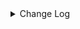 <details><summary> Change Log </summary>

| Change | Commit | Version |
| --- | --- | --- |
|fix code style|https://github.com/apache/seatunnel/commit/d62342aa5| dev |
|[maven-release-plugin] prepare for next development iteration|https://github.com/apache/seatunnel/commit/dca66b78d| dev |
|[maven-release-plugin] prepare release 2.3.10|https://github.com/apache/seatunnel/commit/5c8a4c03d|2.3.10|
|[Fix][Connector-V2] Fix StarRocksCatalogTest#testCatalog() NPE (#8987)|https://github.com/apache/seatunnel/commit/53f0a9eb5|2.3.10|
|[Improve][Connector-V2] Random pick the starrocks fe address which can be connected (#8898)|https://github.com/apache/seatunnel/commit/bef76078f|2.3.10|
|[Feature][Connector-v2] Support multi starrocks source (#8789)|https://github.com/apache/seatunnel/commit/26b5529aa|2.3.10|
|[Fix][Connector-V2] Fix possible data loss in scenarios of request_tablet_size is less than the number of BUCKETS (#8768)|https://github.com/apache/seatunnel/commit/3c6f21613|2.3.10|
|[Fix][Connector-V2]Fix Descriptions for CUSTOM_SQL in Connector (#8778)|https://github.com/apache/seatunnel/commit/96b610eb7|2.3.10|
|[Improve] restruct connector common options (#8634)|https://github.com/apache/seatunnel/commit/f3499a6ee|2.3.10|
|[improve] add StarRocks options (#8639)|https://github.com/apache/seatunnel/commit/da8d9cbd3|2.3.10|
|[Fix][Connector-V2] fix starRocks automatically creates tables with comment (#8568)|https://github.com/apache/seatunnel/commit/c4cb1fc4a|2.3.10|
|[Fix][Connector-V2] Fixed adding table comments (#8514)|https://github.com/apache/seatunnel/commit/edca75b0d|2.3.10|
|[Feature][Connector-V2] Starrocks implements multi table sink (#8467)|https://github.com/apache/seatunnel/commit/55eebfa8a|2.3.9|
|[Improve][Connector-V2] Add pre-check starrocks version before exeucte alter table field name (#8237)|https://github.com/apache/seatunnel/commit/c24e3b12b|2.3.9|
|[Fix][Connector-starrocks] Fix drop column bug for starrocks (#8216)|https://github.com/apache/seatunnel/commit/082814da1|2.3.9|
|[Feature][Core] Support read arrow data (#8137)|https://github.com/apache/seatunnel/commit/4710ea0f8|2.3.9|
|[Feature][Clickhouse] Support sink savemode  (#8086)|https://github.com/apache/seatunnel/commit/e6f92fd79|2.3.9|
|[Feature][Connector-V2] StarRocks-sink support schema evolution (#8082)|https://github.com/apache/seatunnel/commit/d33b0da8a|2.3.9|
|[Improve][dist]add shade check rule (#8136)|https://github.com/apache/seatunnel/commit/51ef80001|2.3.9|
|[Improve][Connector-V2] Add doris/starrocks create table with comment (#7847)|https://github.com/apache/seatunnel/commit/207b8c16f|2.3.9|
|[Feature][Restapi] Allow metrics information to be associated to logical plan nodes (#7786)|https://github.com/apache/seatunnel/commit/6b7c53d03|2.3.9|
|[Improve][API] Move catalog open to SaveModeHandler (#7439)|https://github.com/apache/seatunnel/commit/8c2c5c79a|2.3.8|
|[Improve][Connector-V2] Reuse connection in StarRocksCatalog (#7342)|https://github.com/apache/seatunnel/commit/8ee129d20|2.3.8|
|[Improve][Connector-V2] Remove system table limit (#7391)|https://github.com/apache/seatunnel/commit/adf888e00|2.3.8|
|[Improve][Connector-V2] Close all ResultSet after used (#7389)|https://github.com/apache/seatunnel/commit/853e97321|2.3.8|
|[Feature][Core] Support using upstream table placeholders in sink options and auto replacement (#7131)|https://github.com/apache/seatunnel/commit/c4ca74122|2.3.6|
|[Fix][Connector-V2] Fix starrocks Content-Length header already present error (#7034)|https://github.com/apache/seatunnel/commit/a485a74ef|2.3.6|
|[Feature][Connector-V2]Support StarRocks Fe Node HA|https://github.com/apache/seatunnel/commit/9c36c4581|2.3.6|
|[Fix][Connector-v2] Fix the sql statement error of create table for doris and starrocks (#6679)|https://github.com/apache/seatunnel/commit/88263cd69|2.3.6|
|[Fix][StarRocks] Fix NPE when upstream catalogtable table path only have table name part (#6540)|https://github.com/apache/seatunnel/commit/5795b265c|2.3.5|
|[Fix][Connector-V2] Fixed doris/starrocks create table sql parse error (#6580)|https://github.com/apache/seatunnel/commit/f2ed1fbde|2.3.5|
|[Fix][Connector-V2] Fix connector support SPI but without no args constructor (#6551)|https://github.com/apache/seatunnel/commit/5f3c9c36a|2.3.5|
|[Improve] Add SaveMode log of process detail (#6375)|https://github.com/apache/seatunnel/commit/b0d70ce22|2.3.5|
|[Improve][Connector-V2] Support TableSourceFactory on StarRocks (#6498)|https://github.com/apache/seatunnel/commit/aded56299|2.3.5|
|[Improve] StarRocksSourceReader  use the existing client  (#6480)|https://github.com/apache/seatunnel/commit/1a02c571a|2.3.5|
|[Improve][API] Unify type system api(data &amp; type) (#5872)|https://github.com/apache/seatunnel/commit/b38c7edcc|2.3.5|
|[Feature][Connector] add starrocks save_mode (#6029)|https://github.com/apache/seatunnel/commit/66b0f1e1d|2.3.4|
|[Feature] Add unsupported datatype check for all catalog (#5890)|https://github.com/apache/seatunnel/commit/b9791285a|2.3.4|
|[Improve] StarRocks support create table template with unique key (#5905)|https://github.com/apache/seatunnel/commit/25b01125e|2.3.4|
|[Improve][StarRocksSink] add http socket timeout. (#5918)|https://github.com/apache/seatunnel/commit/febdb262b|2.3.4|
|[Improve] Support create varchar field type in StarRocks (#5911)|https://github.com/apache/seatunnel/commit/602589516|2.3.4|
|[Improve]Change System.out.println to log output. (#5912)|https://github.com/apache/seatunnel/commit/bbedb07a9|2.3.4|
|[Improve][Common] Introduce new error define rule (#5793)|https://github.com/apache/seatunnel/commit/9d1b2582b|2.3.4|
|[Improve] Remove use `SeaTunnelSink::getConsumedType` method and mark it as deprecated (#5755)|https://github.com/apache/seatunnel/commit/8de740810|2.3.4|
|[Improve][Connector] Add field name to `DataTypeConvertor` to improve error message (#5782)|https://github.com/apache/seatunnel/commit/ab60790f0|2.3.4|
|[feature][connector-jdbc]Add Save Mode function and Connector-JDBC (MySQL) connector has been realized (#5663)|https://github.com/apache/seatunnel/commit/eff17ccbe|2.3.4|
|[Improve] Add default implement for `SeaTunnelSink::setTypeInfo` (#5682)|https://github.com/apache/seatunnel/commit/86cba8745|2.3.4|
|Support config column/primaryKey/constraintKey in schema (#5564)|https://github.com/apache/seatunnel/commit/eac76b4e5|2.3.4|
|[Improve] Refactor CatalogTable and add `SeaTunnelSource::getProducedCatalogTables` (#5562)|https://github.com/apache/seatunnel/commit/41173357f|2.3.4|
|[Hotfix][Connector-V2][StarRocks] fix starrocks template sql parser #5071 (#5332)|https://github.com/apache/seatunnel/commit/23d79b0d1|2.3.4|
|[Improve] [Connector-V2] Remove scheduler in StarRocks sink (#5269)|https://github.com/apache/seatunnel/commit/cb7b79491|2.3.4|
|[Improve][CheckStyle] Remove useless &#x27;SuppressWarnings&#x27; annotation of checkstyle. (#5260)|https://github.com/apache/seatunnel/commit/51c0d709b|2.3.4|
|[Hotfix] Fix com.google.common.base.Preconditions to seatunnel shade one (#5284)|https://github.com/apache/seatunnel/commit/ed5eadcf7|2.3.3|
|Fix StarRocksJsonSerializer will transform array/map/row to string (#5281)|https://github.com/apache/seatunnel/commit/f94195377|2.3.3|
|[Improve] Improve savemode api (#4767)|https://github.com/apache/seatunnel/commit/4acd370d4|2.3.3|
|[Improve] [Connector-V2] Improve StarRocks Auto Create Table To Support Use Primary Key Template In Field (#4487)|https://github.com/apache/seatunnel/commit/e601cd4c3|2.3.2|
|Revert &quot;[Improve][Catalog] refactor catalog (#4540)&quot; (#4628)|https://github.com/apache/seatunnel/commit/2d1933195|2.3.2|
|[hotfix][starrocks] fix error on get starrocks source typeInfo (#4619)|https://github.com/apache/seatunnel/commit/f7b094f9e|2.3.2|
|[Improve][Catalog] refactor catalog (#4540)|https://github.com/apache/seatunnel/commit/b0a701cb8|2.3.2|
|[Improve] [Connector-V2] Throw StarRocks Serialize Error To Client (#4484)|https://github.com/apache/seatunnel/commit/e2c107323|2.3.2|
|[Improve] [Connector-V2] Improve StarRocks Serialize Error Message (#4458)|https://github.com/apache/seatunnel/commit/465e75cbf|2.3.2|
|[Hotfix][Zeta] Adapt StarRocks With Multi-Table And Single-Table Mode (#4324)|https://github.com/apache/seatunnel/commit/c11c171d3|2.3.1|
|[improve][zeta] fix zeta bugs|https://github.com/apache/seatunnel/commit/3a82e8b39|2.3.1|
|[Improve] [Zeta] Improve Client Job Info Message|https://github.com/apache/seatunnel/commit/56febf011|2.3.1|
|[Fix] [Connector-V2] Fix StarRocksSink Without Format Field In Header|https://github.com/apache/seatunnel/commit/463ae6437|2.3.1|
|[Improve] Support StarRocksCatalog Use JDBC URL With Custom Suffix|https://github.com/apache/seatunnel/commit/d00ced6ec|2.3.1|
|[Improve] Support MySqlCatalog Use JDBC URL With Custom Suffix|https://github.com/apache/seatunnel/commit/210d0ff1f|2.3.1|
|[Improve] Change StarRocks Sink Default Format To Json|https://github.com/apache/seatunnel/commit/870335783|2.3.1|
|[Fix] Fix StarRocks Default Url Can&#x27;t Use|https://github.com/apache/seatunnel/commit/67c45d353|2.3.1|
|[hotfix] fixed schema options import error|https://github.com/apache/seatunnel/commit/656805f2d|2.3.1|
|[chore] Code format with spotless plugin.|https://github.com/apache/seatunnel/commit/291214ad6|2.3.1|
|Merge branch &#x27;dev&#x27; into merge/cdc|https://github.com/apache/seatunnel/commit/4324ee191|2.3.1|
|[Improve][Project] Code format with spotless plugin.|https://github.com/apache/seatunnel/commit/423b58303|2.3.1|
|[Fix] Fix StarRocks Default Url Can&#x27;t Use (#4229)|https://github.com/apache/seatunnel/commit/ed74d1109|2.3.1|
|[Bug] Remove StarRocks Auto Creat Table Default Value (#4220)|https://github.com/apache/seatunnel/commit/80b5cd40a|2.3.1|
|[Feature] Add SaveMode For StarRocks (#4217)|https://github.com/apache/seatunnel/commit/0674f10a5|2.3.1|
|[Improve] Improve StarRocks Catalog Base Url (#4215)|https://github.com/apache/seatunnel/commit/6632a4047|2.3.1|
|[Improve] Improve StarRocks Sink Config (#4212)|https://github.com/apache/seatunnel/commit/8d5712c1d|2.3.1|
|[Hotfix][Zeta] keep deleteCheckpoint method synchronized (#4209)|https://github.com/apache/seatunnel/commit/061f9b587|2.3.1|
|[Improve] Improve StarRocks Auto Create Table (#4208)|https://github.com/apache/seatunnel/commit/bc9cd6bf6|2.3.1|
|[hotfix][zeta] fix zeta multi-table parser error (#4193)|https://github.com/apache/seatunnel/commit/98f2ad0c1|2.3.1|
|[feature][starrocks] add StarRocks factories (#4191)|https://github.com/apache/seatunnel/commit/c485d887e|2.3.1|
|[Feature] Change StarRocks CreatTable Template (#4184)|https://github.com/apache/seatunnel/commit/4cf07f3be|2.3.1|
|[Feature][Connector-V2] StarRocks source connector (#3679)|https://github.com/apache/seatunnel/commit/9681173b1|2.3.1|
|[Improve] [Connector-V2] [StarRocks] Starrocks Support Auto Create Table (#4177)|https://github.com/apache/seatunnel/commit/7e0008e6f|2.3.1|
|[Improve][build] Give the maven module a human readable name (#4114)|https://github.com/apache/seatunnel/commit/d7cd60105|2.3.1|
|[Improve][Project] Code format with spotless plugin. (#4101)|https://github.com/apache/seatunnel/commit/a2ab16656|2.3.1|
|[Feature][Connector-v2][StarRocks] Support write cdc changelog event(INSERT/UPDATE/DELETE) (#3865)|https://github.com/apache/seatunnel/commit/8e3d158c0|2.3.1|
|[Improve] [Connector-V2] Change Connector Custom Config Prefix To Map (#3719)|https://github.com/apache/seatunnel/commit/ef1b8b1bb|2.3.1|
|[Improve][Connector-V2][StarRocks] Unified exception for StarRocks source and sink (#3593)|https://github.com/apache/seatunnel/commit/612d0297a|2.3.0|
|[Improve][Connector-V2][StarRocks] Delete the Mapper may not be used (#3579)|https://github.com/apache/seatunnel/commit/1e868ecf2|2.3.0|
|[Hotfix][OptionRule] Fix option rule about all connectors (#3592)|https://github.com/apache/seatunnel/commit/226dc6a11|2.3.0|
|[Improve][Connector-V2][StarRocks]Add StarRocks connector option rules (#3402)|https://github.com/apache/seatunnel/commit/5d187f69b|2.3.0|
|[Bugfix][Connector-V2][StarRocks]Fix StarRocks StreamLoad retry bug and fix doc (#3406)|https://github.com/apache/seatunnel/commit/071f9aa05|2.3.0|
|[Feature][Connector-V2] Starrocks sink connector (#3164)|https://github.com/apache/seatunnel/commit/3e6caf705|2.3.0|

</details>
